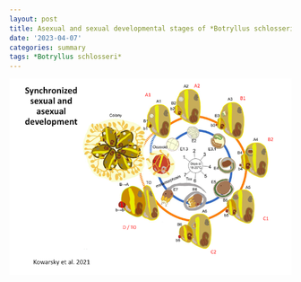 ```yaml
---
layout: post
title: Asexual and sexual developmental stages of *Botryllus schlosseri*
date: '2023-04-07'
categories: summary
tags: *Botryllus schlosseri*
---
```

![developmental stages for asexual and sexual reproduction o marine tunicate](https://github.com/valeste/valeste.github.io/blob/master/assets/img/sex_asex_devo.jpeg?raw=true)